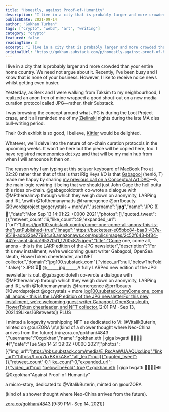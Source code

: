 ```yaml
---
title: "Honestly, against Proof-of-Humanity"
description: "I live in a city that is probably larger and more crowded than your entire home country."
publishDate: 2021-09-14
author: "Gokhan Turhan"
tags: ["crypto", "web3", "art", "writing"]
category: "crypto"
featured: false
readingTime: 3
excerpt: "I live in a city that is probably larger and more crowded than your entire home country. We need not argue about it. Recently, I’ve been busy and I know that is none of your business. However, I like..."
originalUrl: "https://gokhan.substack.com/p/honestly-against-proof-of-humanity"
---
```


I live in a city that is probably larger and more crowded than your entire home country. We need not argue about it. Recently, I’ve been busy and I know that is none of your business. However, I like to receive noice news whilst getting even busier.

Yesterday, as Berk and I were walking from Taksim to my neighbourhood, I realized an anon fren of mine wrapped a good shout-out on a new media curation protocol called JPG—rather, their Substack.

I was browsing the concept around what JPG is during the Loot Project craze, and it all reminded me of my [Zielinski](https://mitpress.mit.edu/books/deep-time-media) nights during the late MA diss bull-writing period.

Their 0xth exhibit is so good, I believe, [Kittler](https://monoskop.org/Friedrich_Kittler) would be delighted.

Whatever, we’ll delve into the nature of on-chain curation protocols in the upcoming weeks. It won’t be here but the piece will be copied here, too. I have registred [memenomics dot xyz](https://www.memenomics.xyz/) and that will be my main hub from when I will announce it then on.

The reason why I am typing at this scissor keyboard of MacBook Pro at 02:20 rather than that of that is that iRig Keys I/O is that [Gabagool](https://twitter.com/gabagooldoteth) (henlö, T) made me happy by sharing [my previous call on a Conceptual Art DAO](https://zora.co/gokhan/4789)—&, the main logic rewiring it being that we should just John Cage the hell outta this rides on-chain.
@gabagooldoteth co-wrote a dialogue with @MPtherealmvp through which they weigh down on anonymity, LARPing and IRL \nwith @1ofthemanymatts @framergence @prrfbeauty @3wordsproject @ogcrystals + more\n","username":"______jpg______","name":"JPG ⏳🧂","date":"Mon Sep 13 14:01:22 +0000 2021","photos":[],"quoted_tweet":{},"retweet_count":16,"like_count":49,"expanded_url":{"url":"https://jpg100.substack.com/p/come-one-come-all-anons-this-is-the?justPublished=true","image":"https://bucketeer-e05bbc84-baa3-437e-9518-adb32be77984.s3.amazonaws.com/public/images/2c52f643-bf34-442e-aeaf-4cda165370d1_1200x875.jpeg","title":"Come one, come all, anons - this is the LARP edition of the JPG newsletter","description":"For this new installment, we’re welcoming guest writer Gabagool, OpenSea sleuth, FlowerToken cheerleader, and NFT collector.","domain":"jpg100.substack.com"},"video_url":null,"belowTheFold":false}">JPG ⏳🧂 @______jpg______A fully LARPed new edition of the JPG newsletter is out.
@gabagooldoteth co-wrote a dialogue with @MPtherealmvp through which they weigh down on anonymity, LARPing and IRL
with @1ofthemanymatts @framergence @prrfbeauty @3wordsproject @ogcrystals + more
[jpg100.substack.comCome one, come all, anons - this is the LARP edition of the JPG newsletterFor this new installment, we’re welcoming guest writer Gabagool, OpenSea sleuth, FlowerToken cheerleader, and NFT collector.](https://jpg100.substack.com/p/come-one-come-all-anons-this-is-the?justPublished=true)[2:01 PM ∙ Sep 13, 202149Likes16Retweets](<TwitterEmbed id="1437416116809261060" />
PLUS

I minted a longevity worshipping NFT as dedicated to Vi:
@VitalikButerin, minted on @ourZORA \n\n(kind of a shower thought where Neo-China arrives from the future).\n\nzora.co/gokhan/4843 ","username":"0xgokhan","name":"gokhan.eth | giga bvgatti 🚀🧬💾🦇🔊","date":"Tue Sep 14 21:39:02 +0000 2021","photos":[{"img_url":"https://pbs.substack.com/media/E_RscAaWUAAQUxd.jpg","link_url":"https://t.co/7kxBKVkA8e","alt_text":null}],"quoted_tweet":{},"retweet_count":0,"like_count":0,"expanded_url":{},"video_url":null,"belowTheFold":true}">gokhan.eth | giga bvgatti 🚀🧬💾🦇🔊 @0xgokhan"Against Proof-of-Humanity"

a micro-story, dedicated to @VitalikButerin, minted on @ourZORA

(kind of a shower thought where Neo-China arrives from the future).

[zora.co/gokhan/4843](https://zora.co/gokhan/4843) [9:39 PM ∙ Sep 14, 2021](<TwitterEmbed id="1437893677863645184" />